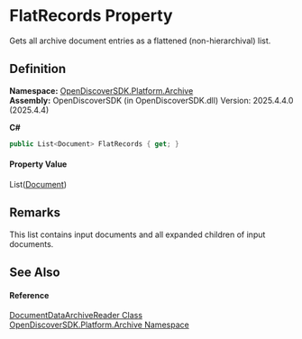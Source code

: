 # FlatRecords Property


Gets all archive document entries as a flattened (non-hierarchival) list.



## Definition
**Namespace:** <a href="8fac0511-5eca-a179-d28a-c0a07e46597f">OpenDiscoverSDK.Platform.Archive</a>  
**Assembly:** OpenDiscoverSDK (in OpenDiscoverSDK.dll) Version: 2025.4.4.0 (2025.4.4)

**C#**
``` C#
public List<Document> FlatRecords { get; }
```



#### Property Value
List(<a href="1ada9969-add0-f951-f601-f7107618fb9d">Document</a>)

## Remarks
This list contains input documents and all expanded children of input documents.

## See Also


#### Reference
<a href="2a65ab11-cb67-f74a-b87a-61814d9c3b11">DocumentDataArchiveReader Class</a>  
<a href="8fac0511-5eca-a179-d28a-c0a07e46597f">OpenDiscoverSDK.Platform.Archive Namespace</a>  
